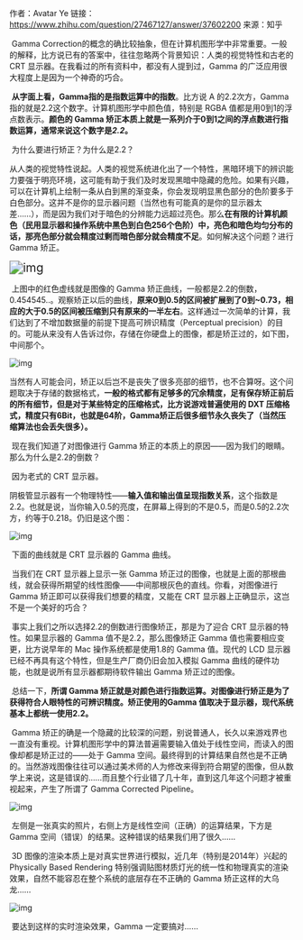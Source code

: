 作者：Avatar Ye
链接：https://www.zhihu.com/question/27467127/answer/37602200
来源：知乎

​		Gamma Correction的概念的确比较抽象，但在计算机图形学中非常重要。一般的解释，比方说已有的答案中，往往忽略两个背景知识：人类的视觉特性和古老的 CRT 显示器。在我看过的所有资料中，都没有人提到过，Gamma 的广泛应用很大程度上是因为一个神奇的巧合。

​		**从字面上看，Gamma指的是指数运算中的指数**。比方说 A 的2.2次方，Gamma 指的就是2.2这个数字。计算机图形学中颜色值，特别是 RGBA 值都是用0到1的浮点数表示。**颜色的 Gamma 矫正本质上就是一系列介于0到1之间的浮点数进行指数运算，通常来说这个数字是*2.2*。**

​		为什么要进行矫正？为什么是2.2？

​		从人类的视觉特性说起。人类的视觉系统进化出了一个特性，黑暗环境下的辨识能力要强于明亮环境，这可能有助于我们及时发现黑暗中隐藏的危险。如果有兴趣，可以在计算机上绘制一条从白到黑的渐变条，你会发现明显黑色部分的色阶要多于白色部分。这并不是你的显示器问题（当然也有可能真的是你的显示器太差……），而是因为我们对于暗色的分辨能力远超过亮色。那么**在有限的计算机颜色（民用显示器和操作系统中黑色到白色256个色阶）中，亮色和暗色均匀分布的话，那亮色部分就会精度过剩而暗色部分就会精度不足**。如何解决这个问题？进行 Gamma 矫正。

<img src="https://pic4.zhimg.com/50/62d167894dfa3dae17e39d7c716bca0a_hd.jpg?source=1940ef5c" alt="img" style="zoom:150%;" />

​		上图中的红色虚线就是图像的 Gamma 矫正曲线，一般都是2.2的倒数，0.454545..。观察矫正以后的曲线，**原来0到0.5的区间被扩展到了0到~0.73，相应的大于0.5的区间被压缩到只有原来的一半左右**。这样通过一次简单的计算，我们达到了不增加数据量的前提下提高可辨识精度（Perceptual precision）的目的。可能从来没有人告诉过你，存储在你硬盘上的图像，都是矫正过的，如下图，中间那个。

![img](https://pic4.zhimg.com/50/738ead70b0fc0acc818ea42af0030fc3_hd.jpg?source=1940ef5c)

​		当然有人可能会问，矫正以后岂不是丧失了很多亮部的细节，也不合算呀。这个问题取决于存储的数据格式，**一般的格式都有足够多的冗余精度，足有保存矫正前后的所有细节，但是对于某些特定的压缩格式，比方说游戏普遍使用的 DXT 压缩格式，精度只有6Bit，也就是64阶，Gamma矫正后很多细节永久丧失了（当然压缩算法也会丢失很多）。**



​		现在我们知道了对图像进行 Gamma 矫正的本质上的原因——因为我们的眼睛。那么为什么是2.2的倒数？

​		因为老式的 CRT 显示器。

​		阴极管显示器有一个物理特性——**输入值和输出值呈现指数关系**，这个指数是2.2。也就是说，当你输入0.5的亮度，在屏幕上得到的不是0.5，而是0.5的2.2次方，约等于0.218。仍旧是这个图：

![img](https://pic1.zhimg.com/50/62d167894dfa3dae17e39d7c716bca0a_hd.jpg?source=1940ef5c)

​		下面的曲线就是 CRT 显示器的 Gamma 曲线。



​		当我们在 CRT 显示器上显示一张 Gamma 矫正过的图像，也就是上面的那根曲线，就会获得所期望的线性图像——中间那根灰色的直线。你看，对图像进行Gamma 矫正即可以获得我们想要的精度，又能在 CRT 显示器上正确显示，这岂不是一个美好的巧合？

​		事实上我们之所以选择2.2的倒数进行图像矫正，那是为了迎合 CRT 显示器的特性。如果显示器的 Gamma 值不是2.2，那么图像矫正 Gamma 值也需要相应变更，比方说早年的 Mac 操作系统都是使用1.8的 Gamma 值。现代的 LCD 显示器已经不再具有这个特性，但是生产厂商仍旧会加入模拟 Gamma 曲线的硬件功能，也就是说所有显示器都期待软件输出 Gamma 矫正过的图像。

​		总结一下，**所谓 Gamma 矫正就是对颜色进行指数运算。对图像进行矫正是为了获得符合人眼特性的可辨识精度。矫正使用的Gamma 值取决于显示器，现代系统基本上都统一使用2.2。**

​		Gamma 矫正的确是一个隐藏的比较深的问题，别说普通人，长久以来游戏界也一直没有重视。计算机图形学中的算法普遍需要输入值处于线性空间，而读入的图像却都是矫正过的——处于 Gamma 空间。最终得到的计算结果自然也是不正确的。当然游戏图像往往可以通过美术师的人为修改来得到符合期望的图像，但从数学上来说，这是错误的……而且整个行业错了几十年，直到这几年这个问题才被重视起来，产生了所谓了 Gamma Corrected Pipeline。

![img](https://pic4.zhimg.com/50/21d18b9d95a8f7a55be4540abdf882f0_hd.jpg?source=1940ef5c)

​		左侧是一张真实的照片，右侧上方是线性空间（正确）的运算结果，下方是 Gamma 空间（错误）的结果。这种错误的结果我们用了很久……



​		3D 图像的渲染本质上是对真实世界进行模拟，近几年（特别是2014年）兴起的 Physically Based Rendering 特别强调贴图材质灯光的统一性和物理真实的渲染效果，自然不能容忍在整个系统的底层存在不正确的 Gamma 矫正这样的大乌龙……

![img](https://pic4.zhimg.com/50/bc94a91ddc64e22b4617daf5b952a0d3_hd.jpg?source=1940ef5c)

​		要达到这样的实时渲染效果，Gamma 一定要搞对……